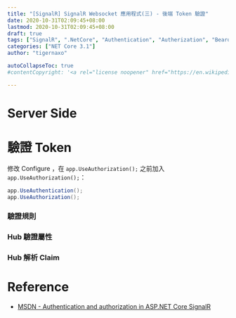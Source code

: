 ```yaml
---
title: "[SignalR] SignalR Websocket 應用程式(三) - 後端 Token 驗證"
date: 2020-10-31T02:09:45+08:00
lastmod: 2020-10-31T02:09:45+08:00
draft: true
tags: ["SignalR", ".NetCore", "Authentication", "Autherization", "Bearor Token"]
categories: ["NET Core 3.1"]
author: "tigernaxo"

autoCollapseToc: true
#contentCopyright: '<a rel="license noopener" href="https://en.wikipedia.org/wiki/Wikipedia:Text_of_Creative_Commons_Attribution-ShareAlike_3.0_Unported_License" target="_blank">Creative Commons Attribution-ShareAlike License</a>'

---
```


# Server Side
# 驗證 Token
修改 Configure ，在 ` app.UseAuthorization(); ` 之前加入 ` app.UseAuthorization(); `：
```cs
app.UseAuthentication();
app.UseAuthorization();
```
### 驗證規則
### Hub 驗證屬性
### Hub 解析 Claim

# Reference
- [MSDN - Authentication and authorization in ASP.NET Core SignalR](https://docs.microsoft.com/en-us/aspnet/core/signalr/authn-and-authz?view=aspnetcore-3.1)